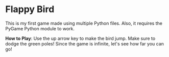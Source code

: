 # Flappy Bird
This is my first game made using multiple Python files. Also, it requires the PyGame Python module to work.

**How to Play**:
Use the up arrow key to make the bird jump.
Make sure to dodge the green poles!
Since the game is infinite, let's see how far you can go!

